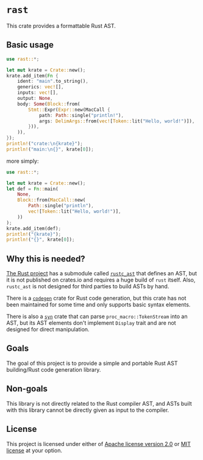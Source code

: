 # `rast`

This crate provides a formattable Rust AST.

## Basic usage

```rust
use rast::*;

let mut krate = Crate::new();
krate.add_item(Fn {
    ident: "main".to_string(),
    generics: vec![],
    inputs: vec![],
    output: None,
    body: Some(Block::from(
        Stmt::Expr(Expr::new(MacCall {
            path: Path::single("println!"),
            args: DelimArgs::from(vec![Token::lit("Hello, world!")]),
        })),
    )),
});
println!("crate:\n{krate}");
println!("main:\n{}", krate[0]);
```

more simply:

```rust
use rast::*;

let mut krate = Crate::new();
let def = Fn::main(
    None,
    Block::from(MacCall::new(
        Path::single("println"),
        vec![Token::lit("Hello, world!")],
    ))
);
krate.add_item(def);
println!("{krate}");
println!("{}", krate[0]);
```

## Why this is needed?

[The Rust project](https://github.com/rust-lang/rust) has a submodule called [`rustc_ast`](https://github.com/rust-lang/rust/tree/master/compiler/rustc_ast) that defines an AST, but it is not published on crates.io and requires a huge build of `rust` itself. Also, `rustc_ast` is not designed for third parties to build ASTs by hand.

There is a [`codegen`](https://github.com/carllerche/codegen) crate for Rust code generation, but this crate has not been maintained for some time and only supports basic syntax elements.

There is also a [`syn`](https://github.com/dtolnay/syn) crate that can parse `proc_macro::TokenStream` into an AST, but its AST elements don't implement `Display` trait and are not designed for direct manipulation.

## Goals

The goal of this project is to provide a simple and portable Rust AST building/Rust code generation library.

## Non-goals

This library is not directly related to the Rust compiler AST, and ASTs built with this library cannot be directly given as input to the compiler.

## License

This project is licensed under either of [Apache license version 2.0](./LICENSE-APACHE) or [MIT license](./LICENSE-MIT) at your option.
